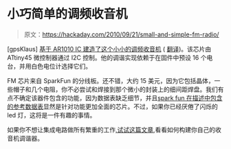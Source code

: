 # 小巧简单的调频收音机

> 原文：<https://hackaday.com/2010/09/21/small-and-simple-fm-radio/>

[gpsKlaus] [基于 AR1010 IC 建造了这个小小的调频收音机](http://comwebnet.weimars.net/forum/showthread.php?tid=487&amp;pid=3246#pid3246) ( [翻译](http://translate.google.com/translate?hl=en&sl=de&tl=en&u=http://comwebnet.weimars.net/forum/showthread.php%3Ftid%3D487%26amp;pid%3D3246%23pid3246))。该芯片由 ATtiny45 微控制器通过 I2C 控制。他的调谐实现依赖于在固件中预设 16 个电台，并用白色电位计选择它们。

FM 芯片来自 SparkFun 的分线板。还不错，大约 15 美元，因为它包括晶体，一些帽子和几个电阻，你不必尝试和焊接到那个微小的封装上的细间距焊盘。我们有点不确定该器件包含的功能，因为数据表缺乏细节，并且[spark fun 在描述中包含的参考数据表](http://www.sparkfun.com/datasheets/Wireless/General/TEA5767.pdf)显然是针对功能更加全面的芯片。不过，如果你已经厌倦了闪烁的 led 灯，这将是一件有趣的事情。

如果你不想让集成电路做所有繁重的工作[,试试这篇文章](http://hackaday.com/2010/07/25/hackaday-links-july-25-2010/),看看如何构建你自己的收音机调谐器。